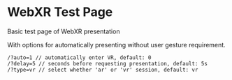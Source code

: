 # WebXR Test Page

Basic test page of WebXR presentation

With options for automatically presenting without user gesture requirement.

```
/?auto=1 // automatically enter VR, default: 0
/?delay=5 // seconds before requesting presentation, default: 5s
/?type=vr // select whether 'ar' or 'vr' session, default: vr
```

